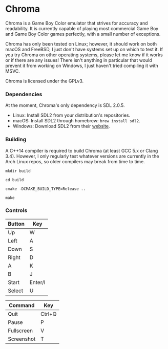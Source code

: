 # Chroma

Chroma is a Game Boy Color emulator that strives for accuracy and readability. It is currently capable of playing most commercial Game Boy and Game Boy Color games perfectly, with a small number of exceptions.

Chroma has only been tested on Linux; however, it should work on both macOS and FreeBSD, I just don't have systems set up on which to test it. If you try Chroma on other operating systems, please let me know if it works or if there are any issues! There isn't anything in particular that would prevent it from working on Windows, I just haven't tried compiling it with MSVC.

Chroma is licensed under the GPLv3.

### Dependencies
At the moment, Chroma's only dependency is SDL 2.0.5.

* Linux: Install SDL2 from your distribution's repositories.
* macOS: Install SDL2 through homebrew: `brew install sdl2`.
* Windows: Download SDL2 from their [website](https://www.libsdl.org/download-2.0.php).

### Building
A C++14 compiler is required to build Chroma (at least GCC 5.x or Clang 3.4). However, I only regularly test whatever versions are currently in the Arch Linux repos, so older compilers may break from time to time.

`mkdir build`

`cd build`

`cmake -DCMAKE_BUILD_TYPE=Release ..`

`make`


### Controls

| Button     | Key        |
| ---------- | ---------- |
| Up         | W          |
| Left       | A          |
| Down       | S          |
| Right      | D          |
| A          | K          |
| B          | J          |
| Start      | Enter/I    |
| Select     | U          |

| Command    | Key        |
| ---------- | ---------- |
| Quit       | Ctrl+Q     |
| Pause      | P          |
| Fullscreen | V          |
| Screenshot | T          |
